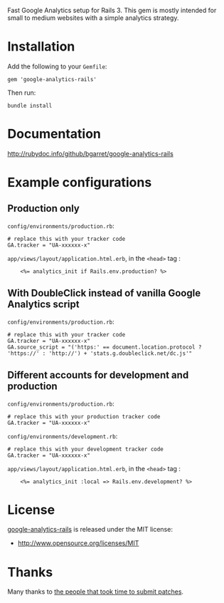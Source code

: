 Fast Google Analytics setup for Rails 3. This gem is mostly intended for small to medium websites with a simple analytics strategy.

Installation
============

Add the following to your `Gemfile`:

    gem 'google-analytics-rails'

Then run:

    bundle install

Documentation
=============

http://rubydoc.info/github/bgarret/google-analytics-rails

Example configurations
======================

Production only
---------------

`config/environments/production.rb`:

    # replace this with your tracker code
    GA.tracker = "UA-xxxxxx-x"

`app/views/layout/application.html.erb`, in the `<head>` tag :

		<%= analytics_init if Rails.env.production? %>

With DoubleClick instead of vanilla Google Analytics script
-----------------------------------------------------------

`config/environments/production.rb`:

    # replace this with your tracker code
    GA.tracker = "UA-xxxxxx-x"
    GA.source_script = "('https:' == document.location.protocol ? 'https://' : 'http://') + 'stats.g.doubleclick.net/dc.js'"


Different accounts for development and production
-------------------------------------------------

`config/environments/production.rb`:

    # replace this with your production tracker code
    GA.tracker = "UA-xxxxxx-x"

`config/environments/development.rb`:

    # replace this with your development tracker code
    GA.tracker = "UA-xxxxxx-x"

`app/views/layout/application.html.erb`, in the `<head>` tag :

		<%= analytics_init :local => Rails.env.development? %>

License
=======

[google-analytics-rails](https://github.com/bgarret/google-analytics-rails) is released under the MIT license:

* http://www.opensource.org/licenses/MIT

Thanks
======

Many thanks to [the people that took time to submit patches](https://github.com/bgarret/google-analytics-rails/contributors).

